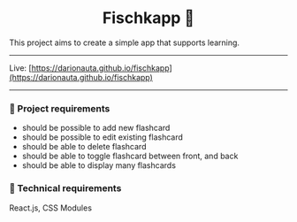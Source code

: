 <h1 align="center">
  Fischkapp 📄
</h1>

This project aims to create a simple app that supports learning.

---

Live: [https://darionauta.github.io/fischkapp](https://darionauta.github.io/fischkapp)

---

### 📝 Project requirements

- should be possible to add new flashcard
- should be possible to edit existing flashcard
- should be able to delete flashcard
- should be able to toggle flashcard between front, and back
- should be able to display many flashcards

### 🔧 Technical requirements

React.js, CSS Modules
